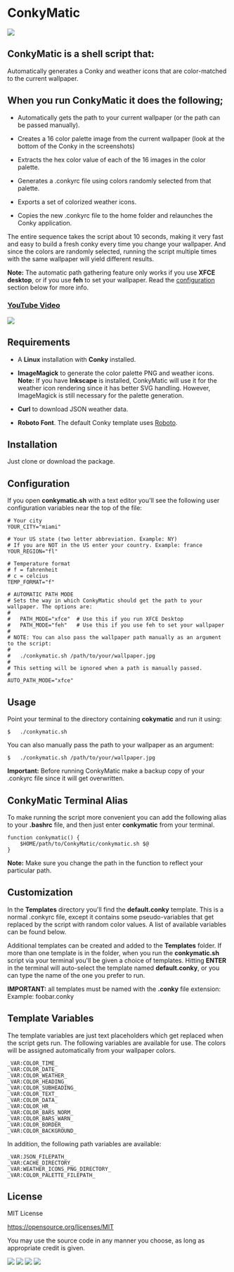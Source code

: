 # ConkyMatic

<img src="https://i.imgur.com/5C8xmwo.png" />

## ConkyMatic is a shell script that:

Automatically generates a Conky and weather icons that are color-matched to the current wallpaper.

## When you run ConkyMatic it does the following;

* Automatically gets the path to your current wallpaper (or the path can be passed manually).

* Creates a 16 color palette image from the current wallpaper (look at the bottom of the Conky in the screenshots)

* Extracts the hex color value of each of the 16 images in the color palette.

* Generates a .conkyrc file using colors randomly selected from that palette. 

* Exports a set of colorized weather icons.

* Copies the new .conkyrc file to the home folder and relaunches the Conky application.

The entire sequence takes the script about 10 seconds, making it very fast and easy to build a fresh conky every time you change your wallpaper. And since the colors are randomly selected, running the script multiple times with the same wallpaper will yield different results.

__Note:__ The automatic path gathering feature only works if you use __XFCE desktop__, or if you use __feh__ to set your wallpaper. Read the [configuration](#configuration) section below for more info.

### [YouTube Video](https://youtu.be/th6-7pRe-l4)

<img src="https://i.imgur.com/Za81gmK.png" />

## Requirements
* A __Linux__ installation with __Conky__ installed.

* __ImageMagick__ to generate the color palette PNG and weather icons. __Note:__ If you have __Inkscape__ is installed, ConkyMatic will use it for the weather icon rendering since it has better SVG handling. However, ImageMagick is still necessary for the palette generation.

* __Curl__ to download JSON weather data.

* __Roboto Font__. The default Conky template uses [Roboto](https://www.dafont.com/roboto.font).

## Installation
Just clone or download the package.

## Configuration
If you open __conkymatic.sh__ with a text editor you'll see the following user configuration variables near the top of the file:

    # Your city
    YOUR_CITY="miami"

    # Your US state (two letter abbreviation. Example: NY)
    # If you are NOT in the US enter your country. Example: france
    YOUR_REGION="fl"

    # Temperature format
    # f = fahrenheit
    # c = celcius
    TEMP_FORMAT="f"

    # AUTOMATIC PATH MODE
    # Sets the way in which ConkyMatic should get the path to your wallpaper. The options are:
    #
    #   PATH_MODE="xfce"  # Use this if you run XFCE Desktop
    #   PATH_MODE="feh"   # Use this if you use feh to set your wallpaper
    # 
    # NOTE: You can also pass the wallpaper path manually as an argument to the script:
    #
    #   ./conkymatic.sh /path/to/your/wallpaper.jpg
    #
    # This setting will be ignored when a path is manually passed.
    # 
    AUTO_PATH_MODE="xfce"


## Usage
Point your terminal to the directory containing __cokymatic__ and run it using:

    $   ./conkymatic.sh

You can also manually pass the path to your wallpaper as an argument:

    $   ./conkymatic.sh /path/to/your/wallpaper.jpg

__Important:__ Before running ConkyMatic make a backup copy of your .conkyrc file since it will get overwritten.

## ConkyMatic Terminal Alias
To make running the script more convenient you can add the following alias to your __.bashrc__ file, and then just enter __conkymatic__ from your terminal.

    function conkymatic() {
        $HOME/path/to/ConkyMatic/conkymatic.sh $@
    }

__Note:__ Make sure you change the path in the function to reflect your particular path.

## Customization
In the __Templates__ directory you'll find the __default.conky__ template. This is a normal .conkyrc file, except it contains some pseudo-variables that get replaced by the script with random color values. A list of available variables can be found below.

Additional templates can be created and added to the __Templates__ folder. If more than one template is in the folder, when you run the __conkymatic.sh__ script via your terminal you'll be given a choice of templates. Hitting __ENTER__ in the terminal will auto-select the template named __default.conky__, or you can type the name of the one you prefer to run.

__IMPORTANT:__ all templates must be named with the __.conky__ file extension: Example: foobar.conky

## Template Variables
The template variables are just text placeholders which get replaced when the script gets run. The following variables are available for use. The colors will be assigned automatically from your wallpaper colors.

    _VAR:COLOR_TIME_
    _VAR:COLOR_DATE_
    _VAR:COLOR_WEATHER_
    _VAR:COLOR_HEADING_
    _VAR:COLOR_SUBHEADING_
    _VAR:COLOR_TEXT_
    _VAR:COLOR_DATA_
    _VAR:COLOR_HR_
    _VAR:COLOR_BARS_NORM_
    _VAR:COLOR_BARS_WARN_
    _VAR:COLOR_BORDER_
    _VAR:COLOR_BACKGROUND_

In addition, the following path variables are available:

    _VAR:JSON_FILEPATH_
    _VAR:CACHE_DIRECTORY_
    _VAR:WEATHER_ICONS_PNG_DIRECTORY_
    _VAR:COLOR_PALETTE_FILEPATH_

## License

MIT License

https://opensource.org/licenses/MIT

You may use the source code in any manner you choose, as long as appropriate credit is given.

<img src="https://i.imgur.com/Z6UPjym.png" />

<img src="https://i.imgur.com/lKZKCx3.png" />

<img src="https://i.imgur.com/rsVC1AX.png" />

<img src="https://i.imgur.com/udb0bqo.png" />

